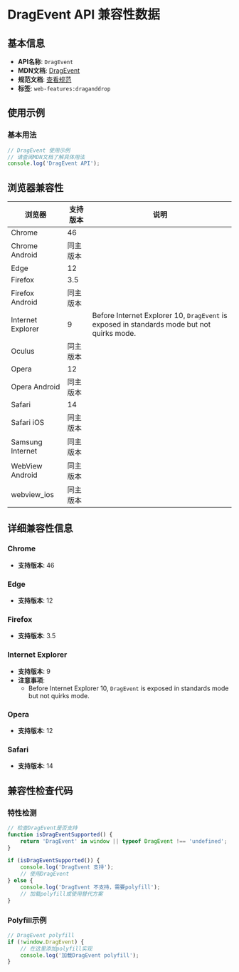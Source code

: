 # DragEvent API 兼容性数据

## 基本信息

- **API名称**: `DragEvent`
- **MDN文档**: [DragEvent](https://developer.mozilla.org/docs/Web/API/DragEvent)
- **规范文档**: [查看规范](https://html.spec.whatwg.org/multipage/dnd.html#the-dragevent-interface)
- **标签**: `web-features:draganddrop`

## 使用示例

### 基本用法

```javascript
// DragEvent 使用示例
// 请查阅MDN文档了解具体用法
console.log('DragEvent API');
```

## 浏览器兼容性

| 浏览器 | 支持版本 | 说明 |
|--------|----------|------|
| Chrome | 46 |  |
| Chrome Android | 同主版本 |  |
| Edge | 12 |  |
| Firefox | 3.5 |  |
| Firefox Android | 同主版本 |  |
| Internet Explorer | 9 | Before Internet Explorer 10, `DragEvent` is exposed in standards mode but not quirks mode. |
| Oculus | 同主版本 |  |
| Opera | 12 |  |
| Opera Android | 同主版本 |  |
| Safari | 14 |  |
| Safari iOS | 同主版本 |  |
| Samsung Internet | 同主版本 |  |
| WebView Android | 同主版本 |  |
| webview_ios | 同主版本 |  |

## 详细兼容性信息

### Chrome

- **支持版本**: 46

### Edge

- **支持版本**: 12

### Firefox

- **支持版本**: 3.5

### Internet Explorer

- **支持版本**: 9
- **注意事项**:
  - Before Internet Explorer 10, `DragEvent` is exposed in standards mode but not quirks mode.

### Opera

- **支持版本**: 12

### Safari

- **支持版本**: 14

## 兼容性检查代码

### 特性检测

```javascript
// 检查DragEvent是否支持
function isDragEventSupported() {
    return 'DragEvent' in window || typeof DragEvent !== 'undefined';
}

if (isDragEventSupported()) {
    console.log('DragEvent 支持');
    // 使用DragEvent
} else {
    console.log('DragEvent 不支持，需要polyfill');
    // 加载polyfill或使用替代方案
}
```

### Polyfill示例

```javascript
// DragEvent polyfill
if (!window.DragEvent) {
    // 在这里添加polyfill实现
    console.log('加载DragEvent polyfill');
}
```

